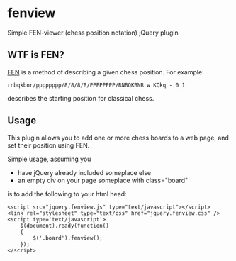 fenview
=======

Simple FEN-viewer (chess position notation) jQuery plugin 

WTF is FEN?
-----------

[FEN](http://en.wikipedia.org/wiki/FEN) is a method of describing a given chess position.
For example:

    rnbqkbnr/pppppppp/8/8/8/8/PPPPPPPP/RNBQKBNR w KQkq - 0 1

describes the starting position for classical chess.

Usage
-----

This plugin allows you to add one or more chess boards to a web page, and set their position using FEN.

Simple usage, assuming you 
*  have jQuery already included someplace else
*  an empty div on your page someplace with class="board"

is to add the following to your html head:

    <script src="jquery.fenview.js" type="text/javascript"></script>    
    <link rel="stylesheet" type="text/css" href="jquery.fenview.css" />
    <script type='text/javascript'>
        $(document).ready(function()
        {
            $('.board').fenview();
        });
    </script>